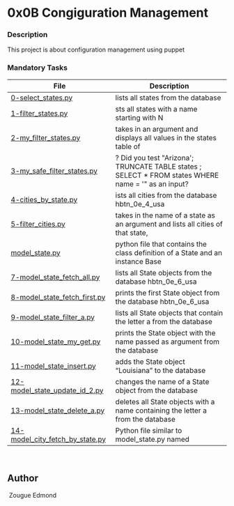 # 0x0B Congiguration Management
### Description
This project is about configuration management using puppet 
### Mandatory Tasks
| File | Description|
|------|------------|
| [0-select_states.py](0-select_states.py) | lists all states from the database   |
| [1-filter_states.py](1-filter_states.py) | sts all states with a name starting with N  |
| [2-my_filter_states.py](2-my_filter_states.py) | takes in an argument and displays all values in the states table of   |
| [3-my_safe_filter_states.py](3-my_safe_filter_states.py) | ? Did you test "Arizona'; TRUNCATE TABLE states ; SELECT * FROM states WHERE name = '" as an input? |
| [4-cities_by_state.py](4-cities_by_state.py) | ists all cities from the database hbtn_0e_4_usa  |
| [5-filter_cities.py](5-filter_cities.py) | takes in the name of a state as an argument and lists all cities of that state,  |
| [model_state.py](model_state.py) | python file that contains the class definition of a State and an instance Base  |
| [7-model_state_fetch_all.py](7-model_state_fetch_all.py) | lists all State objects from the database hbtn_0e_6_usa |
| [8-model_state_fetch_first.py](8-model_state_fetch_first.py) |  prints the first State object from the database hbtn_0e_6_usa |
| [9-model_state_filter_a.py](9-model_state_filter_a.py) | lists all State objects that contain the letter a from the database  |
| [10-model_state_my_get.py](10-model_state_my_get.py) | prints the State object with the name passed as argument from the database |
| [11-model_state_insert.py](11-model_state_insert.py) | adds the State object “Louisiana” to the database   |
| [12-model_state_update_id_2.py](12-model_state_update_id_2.py) |  changes the name of a State object from the database  |
| [13-model_state_delete_a.py](13-model_state_delete_a.py) | deletes all State objects with a name containing the letter a from the database |
| [14-model_city_fetch_by_state.py](14-model_city_fetch_by_state.py) | Python file similar to model_state.py named   |
​

## Author
​
Zougue Edmond

